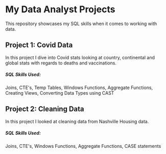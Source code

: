 # My Data Analyst Projects

This repository showcases my SQL skills when it comes to working with data.

## Project 1: Covid Data

In this project  I dive into Covid stats looking at country, continental and global stats with regards to deaths and vaccinations.

##### SQL Skills Used:

Joins, CTE's, Temp Tables, Windows Functions, Aggregate Functions, Creating Views, Converting Data Types using CAST

## Project 2: Cleaning Data

In this project I looked at cleaning data from Nashville Housing data.

##### SQL Skills Used:

Joins, CTE's, Windows Functions, Aggregate Functions, CASE statements